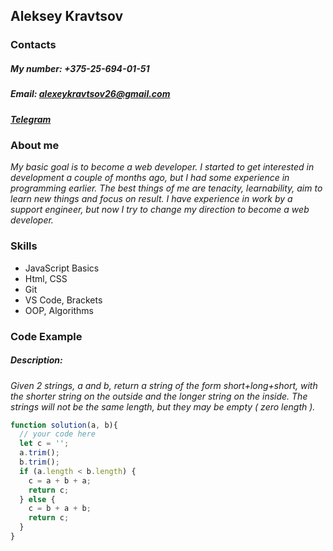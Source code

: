 ## Aleksey Kravtsov

### Contacts
##### My number: *+375-25-694-01-51*
##### Email: [alexeykravtsov26@gmail.com](alexeykravtsov26@gmail.com)
##### [Telegram](https://t.me/Aleksey_Kravtsov_17)


### About me
*My basic goal is to become a web developer. I started to get interested in development a couple of months ago, but I had some experience in programming earlier. The best things of me are tenacity, learnability, aim to learn new things and focus on result. I have experience in work by a support engineer, but now I try to change my direction to become a web developer.*

### Skills

* JavaScript Basics
* Html, CSS
* Git
* VS Code, Brackets
* OOP, Algorithms

### Code Example

##### Description: 
*Given 2 strings, a and b, return a string of the form short+long+short, with the shorter string on the outside and the longer string on the inside. The strings will not be the same length, but they may be empty ( zero length ).*

```javascript
function solution(a, b){
  // your code here
  let c = '';
  a.trim();
  b.trim();
  if (a.length < b.length) {
    c = a + b + a;
    return c;
  } else {
    c = b + a + b;
    return c;
  }
}
```